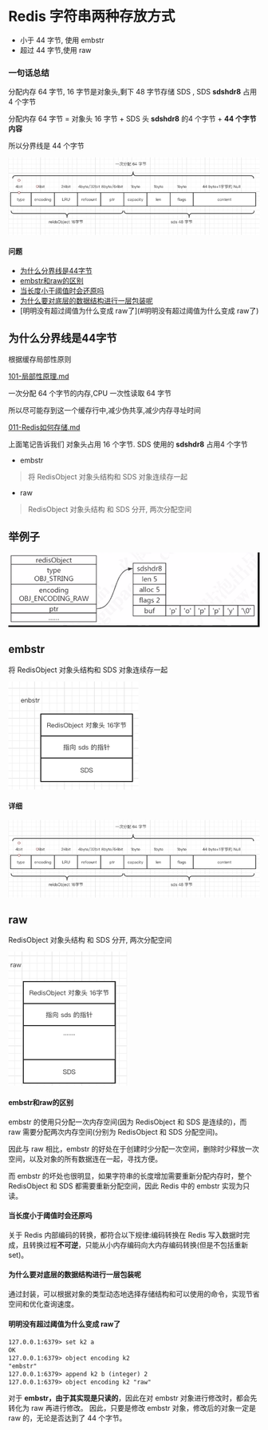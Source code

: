 # Redis 字符串两种存放方式

- 小于 44 字节, 使用 embstr
- 超过 44 字节,使用 raw

### 一句话总结

分配内存 64 字节, 16 字节是对象头,剩下 48 字节存储 SDS , SDS **sdshdr8** 占用 4 个字节 

分配内存 64 字节 = 对象头 16 字节 + SDS 头 **sdshdr8** 的4 个字节 + **44 个字节内容**

所以分界线是 44 个字节

![image-20200801193558471](../../../assets/image-20200801193558471.png)

#### 问题

- [为什么分界线是44字节](#为什么分界线是44字节)
- [embstr和raw的区别](#embstr和raw的区别)
- [当长度小于阈值时会还原吗](#当长度小于阈值时会还原吗)
- [为什么要对底层的数据结构进行一层包装呢](#为什么要对底层的数据结构进行一层包装呢)
- [明明没有超过阈值为什么变成 raw了](#明明没有超过阈值为什么变成 raw了)

## 为什么分界线是44字节

根据缓存局部性原则

 [101-局部性原理.md](../../../04-java/03-concurrency/05-Java内存模型/101-局部性原理.md) 

一次分配 64 个字节的内存,CPU 一次性读取 64 字节

所以尽可能存到这一个缓存行中,减少伪共享,减少内存寻址时间

 [011-Redis如何存储.md](011-Redis如何存储.md) 

上面笔记告诉我们 对象头占用 16 个字节. SDS 使用的 **sdshdr8**  占用4 个字节

- embstr 

> 将 RedisObject 对象头结构和 SDS 对象连续存一起

- raw

>  RedisObject 对象头结构 和 SDS 分开, 两次分配空间

## 举例子

![image-20200805162403535](../../../assets/image-20200805162403535.png)





## embstr

将 RedisObject 对象头结构和 SDS 对象连续存一起

![image-20200801193701088](../../../assets/image-20200801193701088.png)

#### 详细

![image-20200801193558471](../../../assets/image-20200801193558471.png)

## raw

 RedisObject 对象头结构 和 SDS 分开, 两次分配空间

![image-20200801193729726](../../../assets/image-20200801193729726.png)

#### embstr和raw的区别

embstr 的使用只分配一次内存空间(因为 RedisObject 和 SDS 是连续的)，而 raw 需要分配两次内存空间(分别为 RedisObject 和 SDS 分配空间)。

因此与 raw 相比，embstr 的好处在于创建时少分配一次空间，删除时少释放一次 空间，以及对象的所有数据连在一起，寻找方便。

而 embstr 的坏处也很明显，如果字符串的长度增加需要重新分配内存时，整个 RedisObject 和 SDS 都需要重新分配空间，因此 Redis 中的 embstr 实现为只读。

#### 当长度小于阈值时会还原吗

关于 Redis 内部编码的转换，都符合以下规律:编码转换在 Redis 写入数据时完 成，且转换过程**不可逆**，只能从小内存编码向大内存编码转换(但是不包括重新 set)。

#### 为什么要对底层的数据结构进行一层包装呢

通过封装，可以根据对象的类型动态地选择存储结构和可以使用的命令，实现节省 空间和优化查询速度。

#### 明明没有超过阈值为什么变成 raw了

```
127.0.0.1:6379> set k2 a
OK
127.0.0.1:6379> object encoding k2
"embstr"
127.0.0.1:6379> append k2 b (integer) 2
127.0.0.1:6379> object encoding k2 "raw"
```

对于 **embstr，由于其实现是只读的**，因此在对 embstr 对象进行修改时，都会先 转化为 raw 再进行修改。
因此，只要是修改 embstr 对象，修改后的对象一定是 raw 的，无论是否达到了 44 个字节。